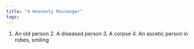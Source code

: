 ```yaml
---
title: "4 Heavenly Messanger"
tags: 
---
```

1. An old person 2. A diseased person 3. A corpse 4. An ascetic person in robes, smiling